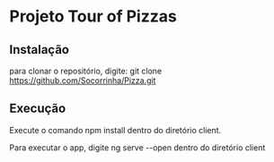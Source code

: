# Projeto Tour of Pizzas

## Instalação

para clonar o repositório, digite: git clone https://github.com/Socorrinha/Pizza.git

## Execução
Execute o comando npm install dentro do diretório client.

Para executar o app, digite ng serve --open dentro do diretório client